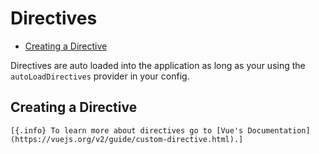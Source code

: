 # Directives

- [Creating a Directive](#creating-a-directive)

Directives are auto loaded into the application as long as your using the `autoLoadDirectives` provider in your config.

## Creating a Directive

    [{.info} To learn more about directives go to [Vue's Documentation](https://vuejs.org/v2/guide/custom-directive.html).]
